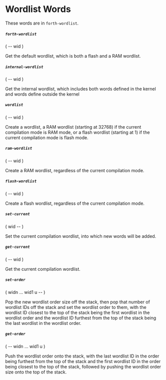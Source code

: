 # Wordlist Words

These words are in `forth-wordlist`.

##### `forth-wordlist`
( -- wid )

Get the default wordlist, which is both a flash and a RAM wordlist.

##### `internal-wordlist`
( -- wid )

Get the internal wordlist, which includes both words defined in the kernel and words define outside the kernel

##### `wordlist`
( -- wid )

Create a wordlist, a RAM wordlist (starting at 32768) if the current compilation mode is RAM mode, or a flash wordlist (starting at 1) if the current compilation mode is flash mode.

##### `ram-wordlist`
( -- wid )

Create a RAM wordlist, regardless of the current compilation mode.

##### `flash-wordlist`
( -- wid )

Create a flash wordlist, regardless of the current compilation mode.

##### `set-current`
( wid -- )

Set the current compilation wordlist, into which new words will be added.

##### `get-current`
( -- wid )

Get the current compilation wordlist.

##### `set-order`
( widn ... wid1 u -- )

Pop the new wordlist order size off the stack, then pop that number of wordlist IDs off the stack and set the wordlist order to them, with the wordlist ID closest to the top of the stack being the first wordlist in the wordlist order and the wordlist ID furthest from the top of the stack being the last wordlist in the wordlist order.

##### `get-order`
( -- widn ... wid1 u )

Push the wordlist order onto the stack, with the last wordlist ID in the order being furthest from the top of the stack and the first wordlist ID in the order being closest to the top of the stack, followed by pushing the wordlist order size onto the top of the stack.

